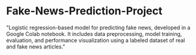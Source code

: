 # Fake-News-Prediction-Project
"Logistic regression-based model for predicting fake news, developed in a Google Colab notebook. It includes data preprocessing, model training, evaluation, and performance visualization using a labeled dataset of real and fake news articles."
